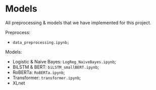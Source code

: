 # Models

All preprocessing & models that we have implemented for this project.

Preprocess:

- `data_preprocessing.ipynb;`

Models:

- Logistic & Naive Bayes: `LogReg_NaiveBayes.ipynb`;
- BiLSTM & BERT: `biLSTM_smallBERT.ipynb`;
- RoBERTa: `RoBERTa.ipynb`;
- Transformer: `transformer.ipynb`;
- XLnet
